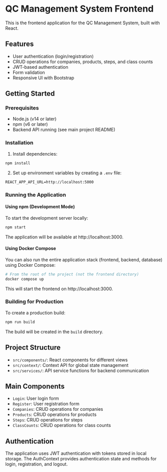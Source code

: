 # QC Management System Frontend

This is the frontend application for the QC Management System, built with React.

## Features

- User authentication (login/registration)
- CRUD operations for companies, products, steps, and class counts
- JWT-based authentication
- Form validation
- Responsive UI with Bootstrap

## Getting Started

### Prerequisites

- Node.js (v14 or later)
- npm (v6 or later)
- Backend API running (see main project README)

### Installation

1. Install dependencies:

```bash
npm install
```

2. Set up environment variables by creating a `.env` file:

```
REACT_APP_API_URL=http://localhost:5000
```

### Running the Application

#### Using npm (Development Mode)

To start the development server locally:

```bash
npm start
```

The application will be available at http://localhost:3000.

#### Using Docker Compose

You can also run the entire application stack (frontend, backend, database) using Docker Compose:

```bash
# From the root of the project (not the frontend directory)
docker compose up
```

This will start the frontend on http://localhost:3000.

### Building for Production

To create a production build:

```bash
npm run build
```

The build will be created in the `build` directory.

## Project Structure

- `src/components/`: React components for different views
- `src/context/`: Context API for global state management
- `src/services/`: API service functions for backend communication

## Main Components

- `Login`: User login form
- `Register`: User registration form
- `Companies`: CRUD operations for companies
- `Products`: CRUD operations for products
- `Steps`: CRUD operations for steps
- `ClassCounts`: CRUD operations for class counts

## Authentication

The application uses JWT authentication with tokens stored in local storage. The AuthContext provides authentication state and methods for login, registration, and logout.
